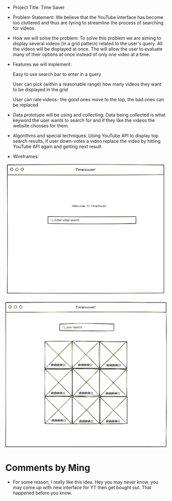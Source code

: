 * Project Title: Time Saver

* Problem Statement: We believe that the YouTube interface has become too cluttered and thus are tyring to streamline the process of searching for videos. 

* How we will solve the problem: To solve this problem we are aiming to display several videos (in a grid pattern) related to the user's query. All the videos will be displayed at once. The will allow the user to evaluate many of their options at once instead of only one video at a time.

* Features we will implement:

    Easy to use search bar to enter in a query

    User can pick (within a reasonable range) how many videos they want to be displayed in the grid

    User can rate videos- the good ones move to the top, the bad ones can be replaced

* Data prototype will be using and collecting: Data being collected is what keyword the user wants to search for and if they like the videos the website chooses for them.

* Algorithms and special techniques: Using YouTube API to display top search results, if user down-votes a video replace the video by hitting YouTube API again and getting next result

* Wireframes:

![alt Mockup 1](mockup1.png "Mockup 1")

![alt Mockup 2](mockup2.png "Mockup 2")

# Comments by Ming
* For some reason, I really like this idea.  Hey you may never know, you may come up with new interface for YT then get bought out.  That happened before you know.
